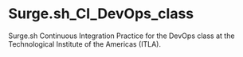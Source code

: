 # Surge.sh_CI_DevOps_class
Surge.sh Continuous Integration Practice for the DevOps class at the Technological Institute of the Americas (ITLA).
